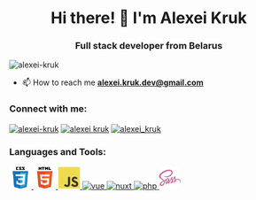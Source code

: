 ### <h1 align="center">Hi there! 👋 I'm Alexei Kruk</h1>
<h3 align="center">Full stack developer from Belarus</h3>

<p align="left"> <img src="https://komarev.com/ghpvc/?username=alexei-kruk&label=Profile%20views&color=0e75b6&style=flat" alt="alexei-kruk" /> </p>

- 📫 How to reach me **alexei.kruk.dev@gmail.com**

<h3 align="left">Connect with me:</h3>
<p align="left">
<a href="https://linkedin.com/in/alexei-kruk" target="blank"><img align="center" src="https://raw.githubusercontent.com/rahuldkjain/github-profile-readme-generator/master/src/images/icons/Social/linked-in-alt.svg" alt="alexei-kruk" height="30" width="40" /></a>
<a href="https://fb.com/alexei kruk" target="blank"><img align="center" src="https://raw.githubusercontent.com/rahuldkjain/github-profile-readme-generator/master/src/images/icons/Social/facebook.svg" alt="alexei kruk" height="30" width="40" /></a>
<a href="https://instagram.com/alexei_kruk" target="blank"><img align="center" src="https://raw.githubusercontent.com/rahuldkjain/github-profile-readme-generator/master/src/images/icons/Social/instagram.svg" alt="alexei_kruk" height="30" width="40" /></a>
</p>

<h3 align="left">Languages and Tools:</h3>
<p align="left">
  <a href="https://www.w3schools.com/css/" target="_blank" rel="noreferrer"> <img src="https://raw.githubusercontent.com/devicons/devicon/master/icons/css3/css3-original-wordmark.svg" alt="css3" width="40" height="40"/> </a>
  <a href="https://www.w3.org/html/" target="_blank" rel="noreferrer"> <img src="https://raw.githubusercontent.com/devicons/devicon/master/icons/html5/html5-original-wordmark.svg" alt="html5" width="40" height="40"/> </a>
  <a href="https://developer.mozilla.org/en-US/docs/Web/JavaScript" target="_blank" rel="noreferrer"> <img src="https://raw.githubusercontent.com/devicons/devicon/master/icons/javascript/javascript-original.svg" alt="javascript" width="40" height="40"/> </a>
  <a href="https://vuejs.org/" target="_blank" rel="noreferrer"> <img src="https://www.svgrepo.com/show/354528/vue.svg" alt="vue" width="40" height="40"/> </a>
  <a href="https://nuxt.com/" target="_blank" rel="noreferrer"> <img src="https://nuxt.com/assets/design-kit/icon-green.svg" alt="nuxt" width="40" height="40"/> </a>
  <a href="https://www.php.net/" target="_blank" rel="noreferrer"> <img src="https://upload.wikimedia.org/wikipedia/commons/2/27/PHP-logo.svg" alt="php" width="40" height="40"/> </a>
<!--   <a href="https://reactnative.dev/" target="_blank" rel="noreferrer"> <img src="https://reactnative.dev/img/header_logo.svg" alt="reactnative" width="40" height="40"/> </a> -->
  <a href="https://sass-lang.com" target="_blank" rel="noreferrer"> <img src="https://raw.githubusercontent.com/devicons/devicon/master/icons/sass/sass-original.svg" alt="sass" width="40" height="40"/> </a> </p>

<!--   <p><img align="center" src="https://github-readme-stats.vercel.app/api/top-langs?username=alexei-kruk&show_icons=true&locale=en&layout=compact" alt="alexei-kruk" /></p>

<p><img align="center" src="https://github-readme-streak-stats.herokuapp.com/?user=alexei-kruk&" alt="alexei-kruk" /></p> -->
 
